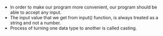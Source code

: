 * In order to make our program more convenient, our program should be able to accept any input.
* The input value that we get from input() function, is always treated as a string and not a number.
* Process of turning one data type to another is called casting.
